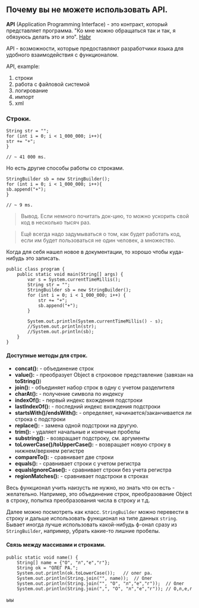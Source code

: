 ## Почему вы не можете использовать API.

**API** (Application Programming Interface) - это контракт, который представляет
программа.
"Ко мне можно обращаться так и так, я обязуюсь делать это и это". 
[Habr](https://habr.com/ru/post/464261/)

API - возможности, которые предоставляют разработчики языка для удобного
взаимодействия с функционалом.

API, example:
1. строки
2. работа с файловой системой
3. логирование
4. импорт
5. xml

### Строки.

    String str = "";
    for (int i = 0; i < 1_000_000; i++){
    str += "+";
    }
    
    // ~ 41 000 ms.

Но есть другие способы работы со строками.

    StringBuilder sb = new StringBuilder();
    for (int i = 0; i < 1_000_000; i++){
    sb.append("+");
    }

    // ~ 9 ms.

> Вывод. Если немного почитать док-цию, то можно ускорить свой код в несколько
> тысяч раз. 

> Ещё всегда надо задумываться о том, как будет работать код, если им будет 
> пользоваться не один человек, а множество.
 
Когда для себя нашел новое в документации, то хорошо чтобы куда-нибудь это 
записать.

    public class program {
        public static void main(String[] args) {
            var s = System.currentTimeMillis();
            String str = "";
            StringBuilder sb = new StringBuilder();
            for (int i = 0; i < 1_000_000; i++) {
                str += "+";
                sb.append("+");
            }

            System.out.println(System.currentTimeMillis() - s);
            //System.out.println(str);
            //System.out.println(sb);
        }
    }

#### Доступные методы для строк.

* **concat():** - объединение строк  
* **value():** - преобразует Object в строковое представление (завязан на 
 <b>toString()</b>)
* **join():** - объединяет набор строк в одну с учетом разделителя 
* **charAt():** - получение символа по индексу
* **indexOf():** - первый индекс вхождения подстроки
* **lastIndexOf():** - последний индекс вхождения подстроки
* **startsWith()/endsWith():** - определяет, начинается/заканчивается ли 
 строка с подстроки 
* **replace():** - замена одной подстроки на другую.
* **trim():** - удаляет начальные и конечные пробелы
* **substring():** - возвращает подстроку, см. аргументы
* **toLowerCase()/toUpperCase():** - возвращает новую строку в нижнем/верхнем
 регистре
* **compareTo():** - сравнивает две строки
* **equals():** - сравнивает строки с учетом регистра
* **equalsIgnoreCase():** - сравнивает строки без учета регистра
* **regionMatches():** - сравнивает подстроки в строках

Весь функционал учить наизусть не нужно, но знать что он 
есть - желательно.
Например, это объединение строк, преобразование Object в строку, попытка 
преобразования числа в строку и т.д.

Далее можно посмотреть как класс. `StringBuilder` можно перевести в строку
и дальше использовать функционал на типе данных `string`.
Бывает иногда лучше использовать какой-нибудь ф-онал сразу из `StringBuilder`,
например, убрать какие-то лишние пробелы. 

#### Связь между массивами и строками.

    public static void name() {
        String[] name = {"О", "л","е","г"};
        String ok = "ОЛЕГ РА.";
        System.out.println(ok.toLowerCase());   // олег ра.
        System.out.println(String.join("", name));  // Олег
        System.out.println(String.join("", "О", "л","е","г"));  // Олег
        System.out.println(String.join(",", "О", "л","е","г")); // О,л,е,г


ыы

